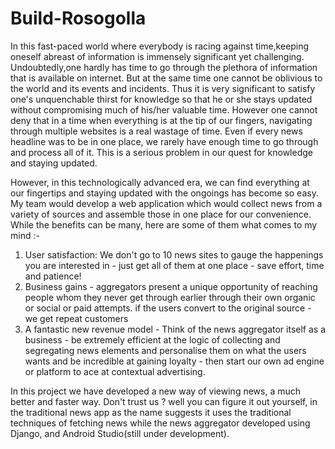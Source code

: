 # Build-Rosogolla

In this fast-paced world where everybody is racing against time,keeping oneself abreast of information is immensely significant yet challenging. Undoubtedly,one hardly has time to go through the plethora of information that is available on internet. But at the same time one cannot be oblivious to the world and its events and incidents. Thus it is very significant to satisfy one's unquenchable thirst for knowledge so that he or she stays updated without compromising much of his/her   valuable time. However one cannot deny that in  a time when everything is at the tip of our fingers, navigating through multiple websites is a real wastage of time. Even if every news headline was to be in one place,  we rarely have enough time to go through and process all of it. This is a serious problem in our quest for knowledge and staying updated.


However, in this technologically advanced era, we can find everything at our fingertips and staying updated with the ongoings has become so easy. My team would develop a web application which would collect news from a variety of sources and assemble those in one place for our convenience. While the benefits can be many, here are some of them  what comes to my mind :-
1. User satisfaction: We don't go to 10 news sites to gauge the happenings you are interested in - just get all of them at one place - save effort, time and patience!
2. Business gains - aggregators present a unique opportunity of reaching people whom they never get through earlier through their own organic or social or paid attempts. if the users convert to the original source - we get repeat customers
3. A fantastic new revenue model - Think of the news aggregator itself as a business - be extremely efficient at the logic of collecting and segregating news elements and personalise them on what the users wants and be incredible at gaining loyalty - then start our own ad engine or platform to ace at contextual advertising.

In this project we have developed a new way of viewing news, a much better and faster way. Don't trust us ? well you can figure it out yourself, in the traditional news app as the name suggests it uses the traditional techniques of fetching news while the news aggregator developed using Django, and Android Studio(still under development).
